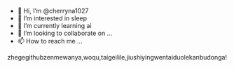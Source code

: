 - 👋 Hi, I’m @cherryna1027
- 👀 I’m interested in sleep
- 🌱 I’m currently learning ai
- 💞️ I’m looking to collaborate on ...
- 📫 How to reach me ...

<!---
cherryna1027/cherryna1027 is a ✨ special ✨ repository because its `README.md` (this file) appears on your GitHub profile.
You can click the Preview link to take a look at your changes.
--->
zhegegithubzenmewanya,woqu,taigeilile,jiushiyingwentaiduolekanbudonga!
